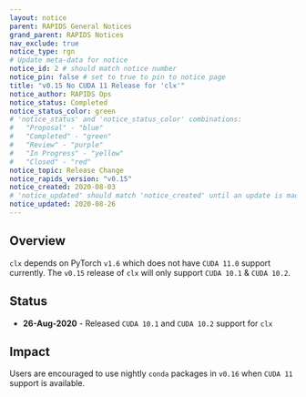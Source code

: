 ```yaml
---
layout: notice
parent: RAPIDS General Notices
grand_parent: RAPIDS Notices
nav_exclude: true
notice_type: rgn
# Update meta-data for notice
notice_id: 2 # should match notice number
notice_pin: false # set to true to pin to notice page
title: "v0.15 No CUDA 11 Release for 'clx'"
notice_author: RAPIDS Ops
notice_status: Completed
notice_status_color: green
# 'notice_status' and 'notice_status_color' combinations:
#   "Proposal" - "blue"
#   "Completed" - "green"
#   "Review" - "purple"
#   "In Progress" - "yellow"
#   "Closed" - "red"
notice_topic: Release Change
notice_rapids_version: "v0.15"
notice_created: 2020-08-03
# 'notice_updated' should match 'notice_created' until an update is made
notice_updated: 2020-08-26
---
```


## Overview

`clx` depends on PyTorch `v1.6` which does not have `CUDA 11.0` support
currently. The `v0.15` release of `clx` will only support `CUDA 10.1` &
`CUDA 10.2`.

## Status

- **26-Aug-2020** - Released `CUDA 10.1` and `CUDA 10.2` support for `clx`

## Impact

Users are encouraged to use nightly `conda` packages in `v0.16` when `CUDA 11`
support is available.

